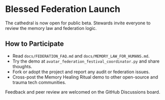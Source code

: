 # Blessed Federation Launch

The cathedral is now open for public beta. Stewards invite everyone to review the
memory law and federation logic.

## How to Participate
- Read `docs/FEDERATION_FAQ.md` and `docs/MEMORY_LAW_FOR_HUMANS.md`.
- Try the demo at `avatar_federation_festival_coordinator.py` and share thoughts.
- Fork or adopt the project and report any audit or federation issues.
- Cross-post the Memory Healing Ritual demo to other open-source and trauma tech communities.

Feedback and peer review are welcomed on the GitHub Discussions board.
